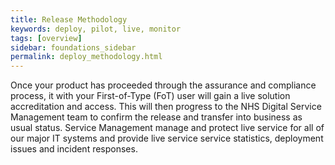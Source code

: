 ```yaml
---
title: Release Methodology
keywords: deploy, pilot, live, monitor
tags: [overview]
sidebar: foundations_sidebar
permalink: deploy_methodology.html
---
```



Once your product has proceeded through the assurance and compliance process, it with your First-of-Type (FoT) user will gain a live solution accreditation and access. This will then progress to the NHS Digital Service Management team to confirm the release and transfer into business as usual status. Service Management manage and protect live service for all of our major IT systems and provide live service service statistics, deployment issues and incident responses.